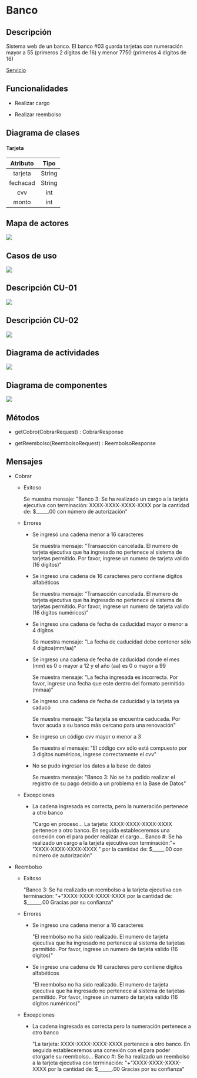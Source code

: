 # Banco

## Descripción

Sistema web de un banco.
El banco #03 guarda tarjetas con numeración mayor a 55 (primeros 2 dígitos de 16) y menor 7750 (primeros 4 dígitos de 16)

[Servicio](http://3.83.142.54:9191/banco.wsdl)

## Funcionalidades

- Realizar cargo

- Realizar reembolso

## Diagrama de clases

#### Tarjeta

| Atributo |  Tipo  |
| :------: | :----: |
| tarjeta  | String |
| fechacad | String |
|   cvv    |  int   |
|  monto   |  int   |

## Mapa de actores

![](https://github.com/Vaalu-18/Banco/blob/master/imagenes/mapaactores.png)

## Casos de uso

![](https://github.com/Vaalu-18/Banco/blob/master/imagenes/casosdeuso.png)

## Descripción CU-01

![](https://github.com/Vaalu-18/Banco/blob/master/imagenes/casodeusouno.png)

## Descripción CU-02

![](https://github.com/Vaalu-18/Banco/blob/master/imagenes/casodeusodos.png)

## Diagrama de actividades

![](https://github.com/Vaalu-18/Banco/blob/master/imagenes/diagramadeactividades.png)

## Diagrama de componentes

![](https://github.com/Vaalu-18/Banco/blob/master/imagenes/diagramadecomponentes.png)

## Métodos

- getCobro(CobrarRequest) : CobrarResponse

- getReembolso(ReembolsoRequest) : ReembolsoResponse

## Mensajes

- Cobrar

  - Exitoso

    Se muestra mensaje: "Banco 3: Se ha realizado un cargo a la tarjeta ejecutiva con terminación: XXXX-XXXX-XXXX-XXXX por la cantidad de: $_____.00 con número de autorización"

  - Errores

    - Se ingresó una cadena menor a 16 caracteres

      Se muestra mensaje: "Transacción cancelada. El numero de tarjeta ejecutiva que ha ingresado no pertenece al sistema de tarjetas permitido. Por favor, ingrese un numero de tarjeta valido (16 dígitos)"

    - Se ingreso una cadena de 16 caracteres pero contiene dígitos alfabéticos

      Se muestra mensaje: "Transacción cancelada. El numero de tarjeta ejecutiva que ha ingresado no pertenece al sistema de tarjetas permitido. Por favor, ingrese un numero de tarjeta valido (16 dígitos numéricos)"
      
    - Se ingreso una cadena de fecha de caducidad mayor o menor a 4 dígitos

      Se muestra mensaje: "La fecha de caducidad debe contener sólo 4 dígitos(mm/aa)"

    - Se ingreso una cadena de fecha de caducidad donde el mes (mm) es 0 o mayor a 12 y el año (aa) es 0 o mayor a 99

      Se muestra mensaje: "La fecha ingresada es incorrecta. Por favor, ingrese una fecha que este dentro del formato permitido (mmaa)" 

    - Se ingreso una cadena de fecha de caducidad y la tarjeta ya caducó

      Se muestra mensaje: "Su tarjeta se encuentra caducada. Por favor acuda a su banco más cercano para una renovación"

    - Se ingreso un código cvv mayor o menor a 3

      Se muestra el mensaje: "El código cvv sólo está compuesto por 3 digitos numéricos, ingrese correctamente el cvv"

    - No se pudo ingresar los datos a la base de datos

      Se muestra mensaje: "Banco 3: No se ha podido realizar el registro de su pago debido a un problema en la Base de Datos"

  - Excepciones

    - La cadena ingresada es correcta, pero la numeración pertenece a otro banco

      "Cargo en proceso... La tarjeta: XXXX-XXXX-XXXX-XXXX pertenece a otro banco. En seguida estableceremos una conexión con el para poder realizar el cargo... Banco #: Se ha realizado un cargo a la tarjeta ejecutiva con terminación:"+ "XXXX-XXXX-XXXX-XXXX " por la cantidad de: $_____.00 con número de autorización"

- Reembolso

  - Exitoso

    "Banco 3: Se ha realizado un reembolso a la tarjeta ejecutiva con terminación: "+"XXXX-XXXX-XXXX-XXXX por la cantidad de: $______.00  Gracias por su confianza"

  - Errores

    - Se ingreso una cadena menor a 16 caracteres

      "El reembolso no ha sido realizado. El numero de tarjeta ejecutiva que ha ingresado no pertenece al sistema de tarjetas permitido. Por favor, ingrese un numero de tarjeta valido (16 dígitos)"

    - Se ingreso una cadena de 16 caracteres pero contiene dígitos alfabéticos

      "El reembolso no ha sido realizado. El numero de tarjeta ejecutiva que ha ingresado no pertenece al sistema de tarjetas permitido. Por favor, ingrese un numero de tarjeta valido (16 dígitos numéricos)"

  - Excepciones

    - La cadena ingresada es correcta pero la numeración pertenece a otro banco

      "La tarjeta: XXXX-XXXX-XXXX-XXXX pertenece a otro banco. En seguida estableceremos una conexión con el para poder otorgarle su reembolso... Banco #: Se ha realizado un reembolso a la tarjeta ejecutiva con terminación: "+"XXXX-XXXX-XXXX-XXXX por la cantidad de: $______.00 Gracias por su confianza"

      

